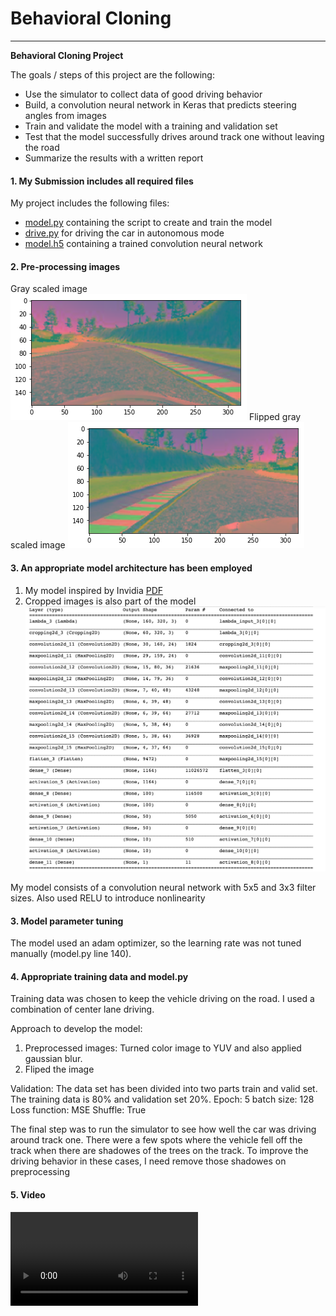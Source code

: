 # **Behavioral Cloning** 
---

**Behavioral Cloning Project**

The goals / steps of this project are the following:
* Use the simulator to collect data of good driving behavior
* Build, a convolution neural network in Keras that predicts steering angles from images
* Train and validate the model with a training and validation set
* Test that the model successfully drives around track one without leaving the road
* Summarize the results with a written report


[//]: # (Image References)

[image1]: ./images/pre-processed-image.png "preporcessed image"
[image2]: ./images/fliped-image.png "Flipped Image"
[image3]: ./images/model_architecture.png "Flipped Image"
[video1]: ./video.mp4 "Final output"
#### 1. My Submission includes all required files

My project includes the following files:
* [model.py]() containing the script to create and train the model
* [drive.py]() for driving the car in autonomous mode
* [model.h5]() containing a trained convolution neural network

#### 2. Pre-processing images
Gray scaled image
![Gray image][image1]
Flipped gray scaled image
![Flipped image][image2]

#### 3. An appropriate model architecture has been employed
1. My model inspired by Invidia [PDF](https://arxiv.org/pdf/1604.07316.pdf)
2. Cropped images is also part of the model
![Gray image][image3] 

My model consists of a convolution neural network with 5x5 and 3x3 filter sizes. Also used RELU to introduce nonlinearity

#### 3. Model parameter tuning

The model used an adam optimizer, so the learning rate was not tuned manually (model.py line 140).

#### 4. Appropriate training data and model.py

Training data was chosen to keep the vehicle driving on the road. I used a combination of center lane driving.

Approach to develop the model:
1) Preprocessed images: Turned color image to YUV and also applied gaussian blur.
2) Fliped the image

Validation:
The data set has been divided into two parts train and valid set. The training data is 80% and validation set 20%.
Epoch: 5
batch size: 128
Loss function: MSE
Shuffle: True

The final step was to run the simulator to see how well the car was driving around track one. There were a few spots where the vehicle fell off the track when there are shadowes of the trees on the track. To improve the driving behavior in these cases, I need remove those shadowes on preprocessing

#### 5. Video
![video][video1]

